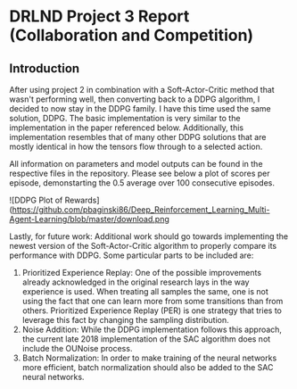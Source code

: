 # DRLND Project 3 Report (Collaboration and Competition)

## Introduction

After using project 2 in combination with a Soft-Actor-Critic method that wasn't performing well, then converting back to a DDPG algorithm, I decided to now stay in the DDPG family. I have this time used the same solution, DDPG. The basic implementation is very similar to the implementation in the paper referenced below. Additionally, this implementation resembles that of many other DDPG solutions that are mostly identical in how the tensors flow through to a selected action.

All information on parameters and model outputs can be found in the respective files in the repository. Please see below a plot of scores per episode, demonstarting the 0.5 average over 100 consecutive episodes.

![DDPG Plot of Rewards](https://github.com/pbaginski86/Deep_Reinforcement_Learning_Multi-Agent-Learning/blob/master/download.png

Lastly, for future work:
Additional work should go towards implementing the newest version of the Soft-Actor-Critic algorithm
to properly compare its performance with DDPG. Some particular parts to be included are:
1. Prioritized Experience Replay: One of the possible improvements already acknowledged in
the original research lays in the way experience is used. When treating all samples the
same, one is not using the fact that one can learn more from some transitions than from
others. Prioritized Experience Replay (PER) is one strategy that tries to leverage this fact by
changing the sampling distribution.
2. Noise Addition: While the DDPG implementation follows this approach, the current late
2018 implementation of the SAC algorithm does not include the OUNoise process.
3. Batch Normalization: In order to make training of the neural networks more efficient, batch
normalization should also be added to the SAC neural networks.
